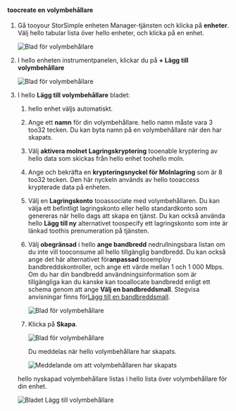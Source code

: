 <!--author=alkohli last changed: 06/22/17-->

#### <a name="toocreate-a-volume-container"></a>toocreate en volymbehållare
1. Gå tooyour StorSimple enheten Manager-tjänsten och klicka på **enheter**. Välj hello tabular lista över hello enheter, och klicka på en enhet. 

    ![Blad för volymbehållare](./media/storsimple-8000-create-volume-container/createvolumecontainer1.png)

2. I hello enheten instrumentpanelen, klickar du på **+ Lägg till volymbehållare**

    ![Blad för volymbehållare](./media/storsimple-8000-create-volume-container/createvolumecontainer2.png)

3. I hello **Lägg till volymbehållare** bladet:
   
   1. hello enhet väljs automatiskt.
   2. Ange ett **namn** för din volymbehållare. hello namn måste vara 3 too32 tecken. Du kan byta namn på en volymbehållare när den har skapats.
   3. Välj **aktivera molnet Lagringskryptering** tooenable kryptering av hello data som skickas från hello enhet toohello moln.
   4. Ange och bekräfta en **krypteringsnyckel för Molnlagring** som är 8 too32 tecken. Den här nyckeln används av hello tooaccess krypterade data på enheten.
   5. Välj en **Lagringskonto** tooassociate med volymbehållaren. Du kan välja ett befintligt lagringskonto eller hello standardkonto som genereras när hello dags att skapa en tjänst. Du kan också använda hello **Lägg till ny** alternativet toospecify ett lagringskonto som inte är länkad toothis prenumeration på tjänsten.
   6. Välj **obegränsad** i hello **ange bandbredd** nedrullningsbara listan om du inte vill tooconsume all hello tillgänglig bandbredd. Du kan också ange det här alternativet för**anpassad** tooemploy bandbreddskontroller, och ange ett värde mellan 1 och 1 000 Mbps.
      Om du har din bandbredd användningsinformation som är tillgängliga kan du kanske kan tooallocate bandbredd enligt ett schema genom att ange **Välj en bandbreddsmall**. Stegvisa anvisningar finns för[Lägg till en bandbreddsmall](../articles/storsimple/storsimple-8000-manage-bandwidth-templates.md#add-a-bandwidth-template).

      ![Blad för volymbehållare](./media/storsimple-8000-create-volume-container/createvolumecontainer6b.png)
   7. Klicka på **Skapa**.

        ![Blad för volymbehållare](./media/storsimple-8000-create-volume-container/createvolumecontainer6.png)
   
       Du meddelas när hello volymbehållare har skapats.

       ![Meddelande om att volymbehållaren har skapats](./media/storsimple-8000-create-volume-container/createvolumecontainer8.png)

   hello nyskapad volymbehållare listas i hello lista över volymbehållare för din enhet.

   ![Bladet Lägg till volymbehållare](./media/storsimple-8000-create-volume-container/createvolumecontainer9.png)


